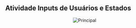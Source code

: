 ## Atividade Inputs de Usuários e Estados

<div align="center">
  <img src="StateExample\README.txt" alt="Principal">
</div>